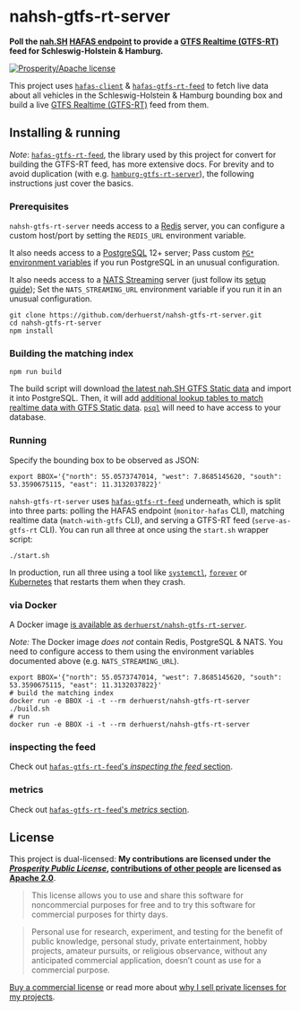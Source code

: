# nahsh-gtfs-rt-server

**Poll the [nah.SH](https://de.wikipedia.org/wiki/Nahverkehrsverbund_Schleswig-Holstein) [HAFAS endpoint](https://github.com/public-transport/hafas-client/tree/5/p/nahsh) to provide a [GTFS Realtime (GTFS-RT)](https://gtfs.org/reference/realtime/v2/) feed for Schleswig-Holstein & Hamburg.**

[![Prosperity/Apache license](https://img.shields.io/static/v1?label=license&message=Prosperity%2FApache&color=0997E8)](#license)

This project uses [`hafas-client`](https://github.com/public-transport/hafas-client) & [`hafas-gtfs-rt-feed`](https://github.com/derhuerst/hafas-gtfs-rt-feed) to fetch live data about all vehicles in the Schleswig-Holstein & Hamburg bounding box and build a live [GTFS Realtime (GTFS-RT)](https://developers.google.com/transit/gtfs-realtime/) feed from them.


## Installing & running

*Note*: [`hafas-gtfs-rt-feed`](https://github.com/derhuerst/hafas-gtfs-rt-feed), the library used by this project for convert for building the GTFS-RT feed, has more extensive docs. For brevity and to avoid duplication (with e.g. [`hamburg-gtfs-rt-server`](https://github.com/derhuerst/hamburg-gtfs-rt-server)), the following instructions just cover the basics.

### Prerequisites

`nahsh-gtfs-rt-server` needs access to a [Redis](https://redis.io/) server, you can configure a custom host/port by setting the `REDIS_URL` environment variable.

It also needs access to a [PostgreSQL](https://www.postgresql.org) 12+ server; Pass custom [`PG*` environment variables](https://www.postgresql.org/docs/12/libpq-envars.html) if you run PostgreSQL in an unusual configuration.

It also needs access to a [NATS Streaming](https://docs.nats.io/nats-streaming-concepts/intro) server (just follow its [setup guide](https://docs.nats.io/nats-streaming-server/run)); Set the `NATS_STREAMING_URL` environment variable if you run it in an unusual configuration.

```shell
git clone https://github.com/derhuerst/nahsh-gtfs-rt-server.git
cd nahsh-gtfs-rt-server
npm install
```

### Building the matching index

```shell
npm run build
```

The build script will download [the latest nah.SH GTFS Static data](#todo) and import it into PostgreSQL. Then, it will add [additional lookup tables to match realtime data with GTFS Static data](https://github.com/derhuerst/match-gtfs-rt-to-gtfs). [`psql`](https://www.postgresql.org/docs/current/app-psql.html) will need to have access to your database.

### Running

Specify the bounding box to be observed as JSON:

```shell
export BBOX='{"north": 55.0573747014, "west": 7.8685145620, "south": 53.3590675115, "east": 11.3132037822}'
```

`nahsh-gtfs-rt-server` uses [`hafas-gtfs-rt-feed`](https://github.com/derhuerst/hafas-gtfs-rt-feed) underneath, which is split into three parts: polling the HAFAS endpoint (`monitor-hafas` CLI), matching realtime data (`match-with-gtfs` CLI), and serving a GTFS-RT feed (`serve-as-gtfs-rt` CLI). You can run all three at once using the `start.sh` wrapper script:

```shell
./start.sh
```

In production, run all three using a tool like [`systemctl`](https://www.digitalocean.com/community/tutorials/how-to-use-systemctl-to-manage-systemd-services-and-units), [`forever`](https://github.com/foreversd/forever#readme) or [Kubernetes](https://kubernetes.io) that restarts them when they crash.

### via Docker

A Docker image [is available as `derhuerst/nahsh-gtfs-rt-server`](https://hub.docker.com/r/derhuerst/nahsh-gtfs-rt-server).

*Note:* The Docker image *does not* contain Redis, PostgreSQL & NATS. You need to configure access to them using the environment variables documented above (e.g. `NATS_STREAMING_URL`).

```shell
export BBOX='{"north": 55.0573747014, "west": 7.8685145620, "south": 53.3590675115, "east": 11.3132037822}'
# build the matching index
docker run -e BBOX -i -t --rm derhuerst/nahsh-gtfs-rt-server ./build.sh
# run
docker run -e BBOX -i -t --rm derhuerst/nahsh-gtfs-rt-server
```

### inspecting the feed

Check out [`hafas-gtfs-rt-feed`'s *inspecting the feed* section](https://github.com/derhuerst/hafas-gtfs-rt-feed/blob/master/readme.md#inspecting-the-feed).

### metrics

Check out [`hafas-gtfs-rt-feed`'s *metrics* section](https://github.com/derhuerst/hafas-gtfs-rt-feed/blob/master/readme.md#metrics).


## License

This project is dual-licensed: **My contributions are licensed under the [*Prosperity Public License*](https://prosperitylicense.com), [contributions of other people](https://github.com/derhuerst/nahsh-gtfs-rt-server/graphs/contributors) are licensed as [Apache 2.0](https://apache.org/licenses/LICENSE-2.0)**.

> This license allows you to use and share this software for noncommercial purposes for free and to try this software for commercial purposes for thirty days.

> Personal use for research, experiment, and testing for the benefit of public knowledge, personal study, private entertainment, hobby projects, amateur pursuits, or religious observance, without any anticipated commercial application, doesn’t count as use for a commercial purpose.

[Buy a commercial license](https://licensezero.com/offers/eb4289ed-952b-48d7-94ee-5820ea0f93e6) or read more about [why I sell private licenses for my projects](https://gist.github.com/derhuerst/0ef31ee82b6300d2cafd03d10dd522f7).
